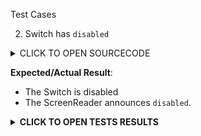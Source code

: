 Test Cases

2. Switch has `disabled`

<details><summary>CLICK TO OPEN SOURCECODE</summary>
<p>

Full SourceCode Available at https://github.com/fabriziobertoglio1987/ReactNativeAwesomeProject/blob/switch-component-does-not-disable-click/App.js

```javascript
```


</p>
</details>


**Expected/Actual Result**:
- The Switch is disabled
- The ScreenReader announces `disabled`.

**<details><summary>CLICK TO OPEN TESTS RESULTS</summary>**
<p>

<video src="https://user-images.githubusercontent.com/24992535/152745237-e1642cf3-5bfa-4cbd-9b49-bd47498663e9.mp4" width="1000" />

</p>
</details>
